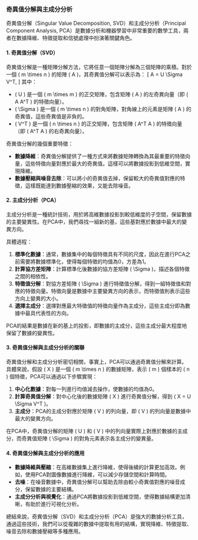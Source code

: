 ### 奇異值分解與主成分分析

奇異值分解（Singular Value Decomposition, SVD）和主成分分析（Principal Component Analysis, PCA）是數據分析和機器學習中非常重要的數學工具，兩者在數據降維、特徵提取和信號處理中扮演著關鍵角色。

#### 1. 奇異值分解（SVD）

奇異值分解是一種矩陣分解方法，它將任意一個矩陣分解為三個矩陣的乘積。對於一個 \( m \times n \) 的矩陣 \( A \)，其奇異值分解可以表示為：
\[
A = U \Sigma V^T,
\]
其中：
- \( U \) 是一個 \( m \times m \) 的正交矩陣，包含矩陣 \( A \) 的左奇異向量（即 \( A A^T \) 的特徵向量）。
- \( \Sigma \) 是一個 \( m \times n \) 的對角矩陣，對角線上的元素是矩陣 \( A \) 的奇異值，這些奇異值是非負的。
- \( V^T \) 是一個 \( n \times n \) 的正交矩陣，包含矩陣 \( A^T A \) 的特徵向量（即 \( A^T A \) 的右奇異向量）。

奇異值分解的幾個重要特徵：
- **數據降維**：奇異值分解提供了一種方式來將數據矩陣轉換為其最重要的特徵向量，這些特徵向量對應於最大的奇異值。這樣可以將數據投影到低維空間，實現降維。
- **數據壓縮與噪音去除**：可以將小的奇異值去掉，保留較大的奇異值對應的特徵，這樣既能達到數據壓縮的效果，又能去除噪音。

#### 2. 主成分分析（PCA）

主成分分析是一種統計技術，用於將高維數據投影到較低維度的子空間，保留數據的主要變異性。在PCA中，我們尋找一組新的基，這些基對應於數據中最大的變異方向。

具體過程：
1. **標準化數據**：通常，數據集中的每個特徵具有不同的尺度，因此在進行PCA之前需要將數據標準化，使得每個特徵的均值為0，方差為1。
2. **計算協方差矩陣**：計算標準化後數據的協方差矩陣 \( \Sigma \)，描述各個特徵之間的相依性。
3. **特徵值分解**：對協方差矩陣 \( \Sigma \) 進行特徵值分解，得到一組特徵值和對應的特徵向量。特徵向量是數據中主要變異方向的表示，而特徵值則表示這些方向上變異的大小。
4. **選擇主成分**：選擇對應最大特徵值的特徵向量作為主成分，這些主成分即為數據中最具代表性的方向。

PCA的結果是數據在新的基上的投影，即數據的主成分，這些主成分最大程度地保留了數據的變異性。

#### 3. 奇異值分解與主成分分析的關聯

奇異值分解和主成分分析密切相關，事實上，PCA可以通過奇異值分解來計算。具體來說，假設 \( X \) 是一個 \( m \times n \) 的數據矩陣，表示 \( m \) 個樣本的 \( n \) 個特徵，PCA可以通過以下步驟實現：

1. **中心化數據**：對每一列進行均值減去操作，使數據的均值為0。
2. **計算奇異值分解**：對中心化後的數據矩陣 \( X \) 進行奇異值分解，得到 \( X = U \Sigma V^T \)。
3. **主成分**：PCA的主成分對應於矩陣 \( V \) 的列向量，即 \( V \) 的列向量是數據中最大的變異方向。

在PCA中，奇異值分解的矩陣 \( U \) 和 \( V \) 中的列向量實際上對應於數據的主成分，而奇異值矩陣 \( \Sigma \) 的對角元素表示各主成分的變異量。

#### 4. 奇異值分解與主成分分析的應用

- **數據降維與壓縮**：在高維數據集上進行降維，使得後續的計算更加高效。例如，使用PCA對圖像數據進行降維，可以減少存儲空間和計算時間。
- **去噪**：在噪音數據中，奇異值分解可以幫助去除由較小奇異值對應的噪音成分，保留數據的主要結構。
- **主成分分析與視覺化**：通過PCA將數據投影到低維空間，使得數據結構更加清晰，有助於進行可視化分析。

總結來說，奇異值分解（SVD）和主成分分析（PCA）是強大的數據分析工具，通過這些技術，我們可以從複雜的數據中提取有用的結構，實現降維、特徵提取、噪音去除和數據壓縮等多種應用。